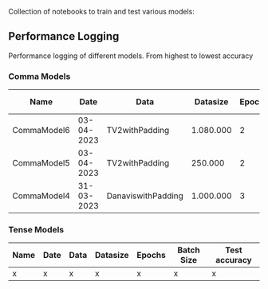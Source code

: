 Collection of notebooks to train and test various models:

## Performance Logging
Performance logging of different models. From highest to lowest accuracy
### Comma Models
Name | Date | Data | Datasize | Epochs | Batch Size | Test accuracy
--- | --- | --- | --- | --- | --- | ---
CommaModel6 | 03-04-2023 | TV2withPadding | 1.080.000 | 2 | 32 | **97,43%**
CommaModel5 | 03-04-2023 | TV2withPadding | 250.000 | 2 | 32 | 96,69%
CommaModel4 | 31-03-2023 | DanaviswithPadding | 1.000.000 | 3 | 32 | 82,57%



### Tense Models
Name | Date | Data | Datasize | Epochs | Batch Size | Test accuracy
--- | --- | --- | --- | --- | --- | ---
x | x | x | x | x | x | x